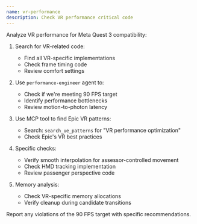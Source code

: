 ```yaml
---
name: vr-performance
description: Check VR performance critical code
---
```


Analyze VR performance for Meta Quest 3 compatibility:

1. Search for VR-related code:
   - Find all VR-specific implementations
   - Check frame timing code
   - Review comfort settings

2. Use `performance-engineer` agent to:
   - Check if we're meeting 90 FPS target
   - Identify performance bottlenecks
   - Review motion-to-photon latency

3. Use MCP tool to find Epic VR patterns:
   - Search: `search_ue_patterns` for "VR performance optimization"
   - Check Epic's VR best practices

4. Specific checks:
   - Verify smooth interpolation for assessor-controlled movement
   - Check HMD tracking implementation
   - Review passenger perspective code

5. Memory analysis:
   - Check VR-specific memory allocations
   - Verify cleanup during candidate transitions

Report any violations of the 90 FPS target with specific recommendations.